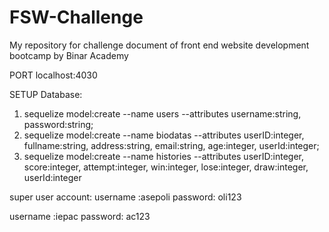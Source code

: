 # FSW-Challenge
My repository for challenge document of front end website development bootcamp by Binar Academy

PORT localhost:4030

SETUP Database: 
1. sequelize model:create --name users --attributes username:string, password:string; 
2. sequelize model:create --name biodatas --attributes userID:integer, fullname:string, address:string, email:string, age:integer, userId:integer;
3. sequelize model:create --name histories --attributes userID:integer, score:integer, attempt:integer, win:integer, lose:integer, draw:integer, userId:integer

super user account:
  username :asepoli
  password: oli123
  
  username :iepac
  password: ac123
